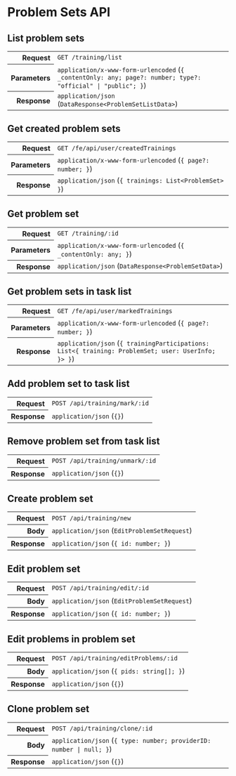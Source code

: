 # Problem Sets API

## List problem sets

<table>
  <tr>
    <th align="right">Request</th>
    <td><code>GET /training/list</code></td>
  </tr>
  <tr>
    <th align="right">Parameters</th>
    <td><code>application/x-www-form-urlencoded</code> (<code>{ _contentOnly: any; page?: number; type?: "official" | "public"; }</code>)</td>
  </tr>
  <tr>
    <th align="right">Response</th>
    <td><code>application/json</code> (<code>DataResponse&lt;ProblemSetListData&gt;</code>)</td>
  </tr>
</table>

## Get created problem sets

<table>
  <tr>
    <th align="right">Request</th>
    <td><code>GET /fe/api/user/createdTrainings</code></td>
  </tr>
  <tr>
    <th align="right">Parameters</th>
    <td><code>application/x-www-form-urlencoded</code> (<code>{ page?: number; }</code>)</td>
  </tr>
  <tr>
    <th align="right">Response</th>
    <td><code>application/json</code> (<code>{ trainings: List&lt;ProblemSet&gt; }</code>)</td>
  </tr>
</table>

## Get problem set

<table>
  <tr>
    <th align="right">Request</th>
    <td><code>GET /training/:id</code></td>
  </tr>
  <tr>
    <th align="right">Parameters</th>
    <td><code>application/x-www-form-urlencoded</code> (<code>{ _contentOnly: any; }</code>)</td>
  </tr>
  <tr>
    <th align="right">Response</th>
    <td><code>application/json</code> (<code>DataResponse&lt;ProblemSetData&gt;</code>)</td>
  </tr>
</table>

## Get problem sets in task list

<table>
  <tr>
    <th align="right">Request</th>
    <td><code>GET /fe/api/user/markedTrainings</code></td>
  </tr>
  <tr>
    <th align="right">Parameters</th>
    <td><code>application/x-www-form-urlencoded</code> (<code>{ page?: number; }</code>)</td>
  </tr>
  <tr>
    <th align="right">Response</th>
    <td><code>application/json</code> (<code>{ trainingParticipations: List&lt;{ training: ProblemSet; user: UserInfo; }&gt; }</code>)</td>
  </tr>
</table>

## Add problem set to task list

<table>
  <tr>
    <th align="right">Request</th>
    <td><code>POST /api/training/mark/:id</code></td>
  </tr>
  <tr>
    <th align="right">Response</th>
    <td><code>application/json</code> (<code>{}</code>)</td>
  </tr>
</table>

## Remove problem set from task list

<table>
  <tr>
    <th align="right">Request</th>
    <td><code>POST /api/training/unmark/:id</code></td>
  </tr>
  <tr>
    <th align="right">Response</th>
    <td><code>application/json</code> (<code>{}</code>)</td>
  </tr>
</table>

## Create problem set

<table>
  <tr>
    <th align="right">Request</th>
    <td><code>POST /api/training/new</code></td>
  </tr>
  <tr>
    <th align="right">Body</th>
    <td><code>application/json</code> (<code>EditProblemSetRequest</code>)</td>
  </tr>
  <tr>
    <th align="right">Response</th>
    <td><code>application/json</code> (<code>{ id: number; }</code>)</td>
  </tr>
</table>

## Edit problem set

<table>
  <tr>
    <th align="right">Request</th>
    <td><code>POST /api/training/edit/:id</code></td>
  </tr>
  <tr>
    <th align="right">Body</th>
    <td><code>application/json</code> (<code>EditProblemSetRequest</code>)</td>
  </tr>
  <tr>
    <th align="right">Response</th>
    <td><code>application/json</code> (<code>{ id: number; }</code>)</td>
  </tr>
</table>

## Edit problems in problem set

<table>
  <tr>
    <th align="right">Request</th>
    <td><code>POST /api/training/editProblems/:id</code></td>
  </tr>
  <tr>
    <th align="right">Body</th>
    <td><code>application/json</code> (<code>{ pids: string[]; }</code>)</td>
  </tr>
  <tr>
    <th align="right">Response</th>
    <td><code>application/json</code> (<code>{}</code>)</td>
  </tr>
</table>

## Clone problem set

<table>
  <tr>
    <th align="right">Request</th>
    <td><code>POST /api/training/clone/:id</code></td>
  </tr>
  <tr>
    <th align="right">Body</th>
    <td><code>application/json</code> (<code>{ type: number; providerID: number | null; }</code>)</td>
  </tr>
  <tr>
    <th align="right">Response</th>
    <td><code>application/json</code> (<code>{}</code>)</td>
  </tr>
</table>
